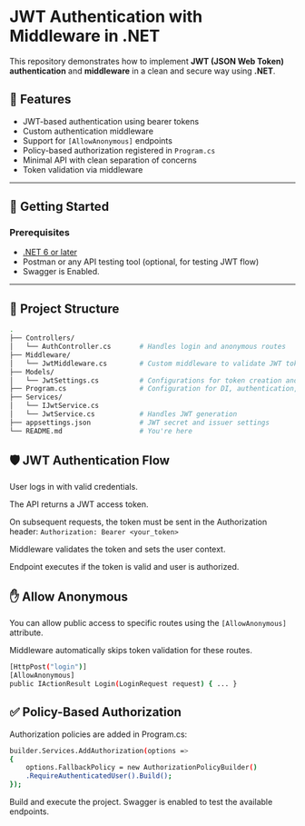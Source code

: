 # JWT Authentication with Middleware in .NET

This repository demonstrates how to implement **JWT (JSON Web Token) authentication** and **middleware** in a clean and secure way using **.NET**.

## 🔐 Features

- JWT-based authentication using bearer tokens
- Custom authentication middleware
- Support for `[AllowAnonymous]` endpoints
- Policy-based authorization registered in `Program.cs`
- Minimal API with clean separation of concerns
- Token validation via middleware

---

## 🚀 Getting Started

### Prerequisites

- [.NET 6 or later](https://dotnet.microsoft.com/en-us/download)
- Postman or any API testing tool (optional, for testing JWT flow)
- Swagger is Enabled.

---

## 🧩 Project Structure

```bash
.
├── Controllers/
│   └── AuthController.cs       # Handles login and anonymous routes
├── Middleware/
│   └── JwtMiddleware.cs        # Custom middleware to validate JWT token
├── Models/
│   └── JwtSettings.cs          # Configurations for token creation and validation
├── Program.cs                  # Configuration for DI, authentication, and policies
├── Services/
│   └── IJwtService.cs
│   └── JwtService.cs           # Handles JWT generation
├── appsettings.json            # JWT secret and issuer settings
└── README.md                   # You're here
```

## 🛡️ JWT Authentication Flow
User logs in with valid credentials.

The API returns a JWT access token.

On subsequent requests, the token must be sent in the Authorization header:
`Authorization: Bearer <your_token>`

Middleware validates the token and sets the user context.

Endpoint executes if the token is valid and user is authorized.

## ✋ Allow Anonymous
You can allow public access to specific routes using the `[AllowAnonymous]` attribute.

Middleware automatically skips token validation for these routes.

```bash
[HttpPost("login")]
[AllowAnonymous]
public IActionResult Login(LoginRequest request) { ... }
```

## ✅ Policy-Based Authorization
Authorization policies are added in Program.cs:

```bash
builder.Services.AddAuthorization(options =>
{
    options.FallbackPolicy = new AuthorizationPolicyBuilder()
    .RequireAuthenticatedUser().Build();
});
```
Build and execute the project.
Swagger is enabled to test the available endpoints.
